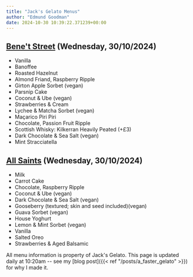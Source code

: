```yaml
---
title: "Jack's Gelato Menus"
author: "Edmund Goodman"
date: 2024-10-30 10:39:22.371239+00:00
---
```


## [Bene't Street](https://www.jacksgelato.com/bene-t-street-menu) (Wednesday, 30/10/2024)

- Vanilla
- Banoffee
- Roasted Hazelnut
- Almond Friand, Raspberry Ripple
- Girton Apple Sorbet (vegan)
- Parsnip Cake
- Coconut & Ube (vegan)
- Strawberries & Cream
- Lychee & Matcha Sorbet (vegan)
- Maçarico Piri Piri
- Chocolate, Passion Fruit Ripple
- Scottish Whisky: Kilkerran Heavily Peated (+£3)
- Dark Chocolate & Sea Salt (vegan)
- Mint Stracciatella

## [All Saints](https://www.jacksgelato.com/all-saints-menu) (Wednesday, 30/10/2024)

- Milk
- Carrot Cake
- Chocolate, Raspberry Ripple
- Coconut & Ube (vegan)
- Dark Chocolate & Sea Salt (vegan)
- Gooseberry (textured; skin and seed included)(vegan)
- Guava Sorbet (vegan)
- House Yoghurt
- Lemon & Mint Sorbet (vegan)
- Vanilla
- Salted Oreo
- Strawberries & Aged Balsamic

All menu information is property of Jack's Gelato. This page is
updated daily at 10:20am -- see my
[blog post]({{< ref "/posts/a_faster_gelato" >}}) for why I made it.
